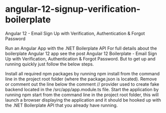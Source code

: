 # angular-12-signup-verification-boilerplate

Angular 12  - Email Sign Up with Verification, Authentication & Forgot Password




Run an Angular App with the .NET Boilerplate API
For full details about the boilerplate Angular 12 app see the post Angular 12 Boilerplate - Email Sign Up with Verification, Authentication & Forgot Password. But to get up and running quickly just follow the below steps.

Install all required npm packages by running npm install from the command line in the project root folder (where the package.json is located).
Remove or comment out the line below the comment // provider used to create fake backend located in the /src/app/app.module.ts file.
Start the application by running npm start from the command line in the project root folder, this will launch a browser displaying the application and it should be hooked up with the .NET Boilerplate API that you already have running.
